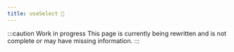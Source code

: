 ```yaml
---
title: useSelect 🚧
---
```


:::caution Work in progress
This page is currently being rewritten and is not complete or may have missing information.
:::